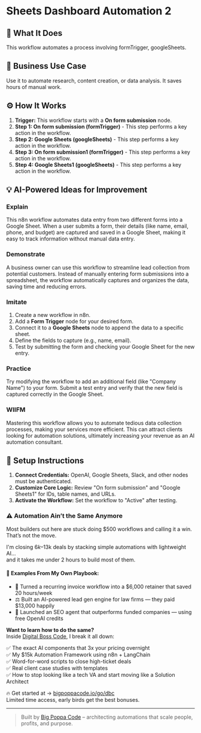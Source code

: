 # Sheets Dashboard Automation   2

## 🚀 What It Does
This workflow automates a process involving formTrigger, googleSheets.

## 💼 Business Use Case
Use it to automate research, content creation, or data analysis. It saves hours of manual work.

## ⚙️ How It Works
1.  **Trigger:** This workflow starts with a **On form submission** node.
2. **Step 1: On form submission (formTrigger)** - This step performs a key action in the workflow.
3. **Step 2: Google Sheets (googleSheets)** - This step performs a key action in the workflow.
4. **Step 3: On form submission1 (formTrigger)** - This step performs a key action in the workflow.
5. **Step 4: Google Sheets1 (googleSheets)** - This step performs a key action in the workflow.

## 💡 AI-Powered Ideas for Improvement
### Explain
This n8n workflow automates data entry from two different forms into a Google Sheet. When a user submits a form, their details (like name, email, phone, and budget) are captured and saved in a Google Sheet, making it easy to track information without manual data entry.

### Demonstrate
A business owner can use this workflow to streamline lead collection from potential customers. Instead of manually entering form submissions into a spreadsheet, the workflow automatically captures and organizes the data, saving time and reducing errors.

### Imitate
1. Create a new workflow in n8n.
2. Add a **Form Trigger** node for your desired form.
3. Connect it to a **Google Sheets** node to append the data to a specific sheet.
4. Define the fields to capture (e.g., name, email).
5. Test by submitting the form and checking your Google Sheet for the new entry.

### Practice
Try modifying the workflow to add an additional field (like "Company Name") to your form. Submit a test entry and verify that the new field is captured correctly in the Google Sheet.

### WIIFM
Mastering this workflow allows you to automate tedious data collection processes, making your services more efficient. This can attract clients looking for automation solutions, ultimately increasing your revenue as an AI automation consultant.

## 🔧 Setup Instructions
1. **Connect Credentials:** OpenAI, Google Sheets, Slack, and other nodes must be authenticated.
2. **Customize Core Logic:** Review "On form submission" and "Google Sheets1" for IDs, table names, and URLs.
3. **Activate the Workflow:** Set the workflow to "Active" after testing.

### ⚠️ Automation Ain’t the Same Anymore

Most builders out here are stuck doing $500 workflows and calling it a win.  
That’s not the move.  

I'm closing $6k–$13k deals by stacking simple automations with lightweight AI...  
and it takes me under 2 hours to build most of them.

#### 🧠 Examples From My Own Playbook:
- 🔁 Turned a recurring invoice workflow into a $6,000 retainer that saved 20 hours/week  
- ⚖️ Built an AI-powered lead gen engine for law firms — they paid $13,000 happily  
- 🚀 Launched an SEO agent that outperforms funded companies — using free OpenAI credits  

**Want to learn how to do the same?**  
Inside [Digital Boss Code](https://bigpoppacode.io/go/dbc), I break it all down:

✅ The exact AI components that 3x your pricing overnight  
✅ My $15k Automation Framework using n8n + LangChain  
✅ Word-for-word scripts to close high-ticket deals  
✅ Real client case studies with templates  
✅ How to stop looking like a tech VA and start moving like a Solution Architect  

🔥 Get started at → [bigpoppacode.io/go/dbc](https://bigpoppacode.io/go/dbc)  
Limited time access, early birds get the best bonuses.

---
> Built by [Big Poppa Code](https://bigpoppacode.io) – architecting automations that scale people, profits, and purpose.
